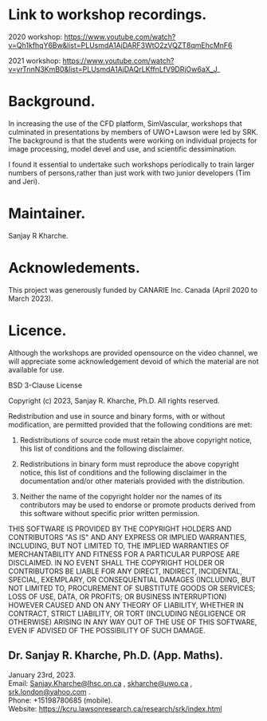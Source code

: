 # Link to workshop recordings.  

2020 workshop:
https://www.youtube.com/watch?v=Qh1kfhqY6Bw&list=PLUsmdA1AjDARF3WtO2zVQZT8qmEhcMnF6  

2021 workshop:
https://www.youtube.com/watch?v=yrTnnN3KmB0&list=PLUsmdA1AjDAQrLKffnLfV9DRjOw6aX_J_  

# Background.

In increasing the use of the CFD platform, SimVascular, workshops that culminated
in presentations by members of UWO+Lawson were led by SRK. The background is that
the students were working on individual projects for image processing, model devel and use,
and scientific dessimination.  

I found it essential to undertake such workshops periodically to train larger numbers
of persons,rather than just work with two junior developers (Tim and Jeri).

# Maintainer.

Sanjay R Kharche.

# Acknowledements.

This project was generously funded by CANARIE Inc. Canada (April 2020 to March 2023). 

# Licence.

Although the workshops are provided opensource on the video channel, we will appreciate some
acknowledgement devoid of which the material are not available for use.

BSD 3-Clause License

Copyright (c) 2023, Sanjay R. Kharche, Ph.D.
All rights reserved.

Redistribution and use in source and binary forms, with or without
modification, are permitted provided that the following conditions are met:

1. Redistributions of source code must retain the above copyright notice, this
   list of conditions and the following disclaimer.

2. Redistributions in binary form must reproduce the above copyright notice,
   this list of conditions and the following disclaimer in the documentation
   and/or other materials provided with the distribution.

3. Neither the name of the copyright holder nor the names of its
   contributors may be used to endorse or promote products derived from
   this software without specific prior written permission.

THIS SOFTWARE IS PROVIDED BY THE COPYRIGHT HOLDERS AND CONTRIBUTORS "AS IS"
AND ANY EXPRESS OR IMPLIED WARRANTIES, INCLUDING, BUT NOT LIMITED TO, THE
IMPLIED WARRANTIES OF MERCHANTABILITY AND FITNESS FOR A PARTICULAR PURPOSE ARE
DISCLAIMED. IN NO EVENT SHALL THE COPYRIGHT HOLDER OR CONTRIBUTORS BE LIABLE
FOR ANY DIRECT, INDIRECT, INCIDENTAL, SPECIAL, EXEMPLARY, OR CONSEQUENTIAL
DAMAGES (INCLUDING, BUT NOT LIMITED TO, PROCUREMENT OF SUBSTITUTE GOODS OR
SERVICES; LOSS OF USE, DATA, OR PROFITS; OR BUSINESS INTERRUPTION) HOWEVER
CAUSED AND ON ANY THEORY OF LIABILITY, WHETHER IN CONTRACT, STRICT LIABILITY,
OR TORT (INCLUDING NEGLIGENCE OR OTHERWISE) ARISING IN ANY WAY OUT OF THE USE
OF THIS SOFTWARE, EVEN IF ADVISED OF THE POSSIBILITY OF SUCH DAMAGE.

## Dr. Sanjay R. Kharche, Ph.D. (App. Maths).  
January 23rd, 2023.  
Email: Sanjay.Kharche@lhsc.on.ca , skharche@uwo.ca , srk.london@yahoo.com .  
Phone: +15198780685 (mobile).  
Website: https://kcru.lawsonresearch.ca/research/srk/index.html  


